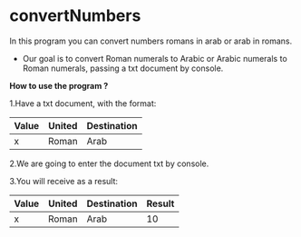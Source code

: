 # convertNumbers
In this program you can convert numbers romans in arab or arab in romans.

* Our goal is to convert Roman numerals to Arabic or Arabic numerals to Roman numerals, passing a txt document by console.

**How to use the program ?** 

1.Have a txt document, with the format: 

| Value | United | Destination |
| ----- | ---- | ----|
| x | Roman | Arab |

2.We are going to enter the document txt by console.

3.You will receive as a result: 

| Value | United | Destination | Result  |
| ----- | ---- | ---- | ---- |
| x | Roman | Arab |  10  |
